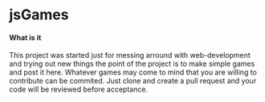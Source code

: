 # jsGames

#### What is it
This project was started just for messing arround with web-development and trying out new things the point of the project is to make simple games and post it here. Whatever games may come to mind that you are willing to contribute can be commited. Just clone and create a pull request and your code will be reviewed before acceptance.


